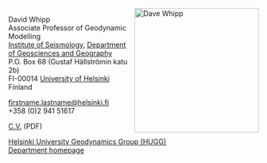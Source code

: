 <img align="right" src="images/dw_face.jpg" alt="Dave Whipp" height="250"/>

David Whipp<br/>
Associate Professor of Geodynamic Modelling<br/>
[Institute of Seismology](http://www.helsinki.fi/geo/seismo/english/index.html), [Department of Geosciences and Geography](http://www.helsinki.fi/geo/english/index.html)<br/>
P.O. Box 68 (Gustaf Hällströmin katu 2b)<br/>
FI-00014 [University of Helsinki](http://www.helsinki.fi/university/)<br/>
Finland

firstname.lastname@helsinki.fi<br/>
+358 (0)2 941 51617

[C.V.](pdf/whipp_CV.pdf) (PDF)

[Helsinki University Geodynamics Group (HUGG)](https://wiki.helsinki.fi/x/3xjABg)<br/>
[Department homepage](http://www.helsinki.fi/geo/staff/whipp/)
